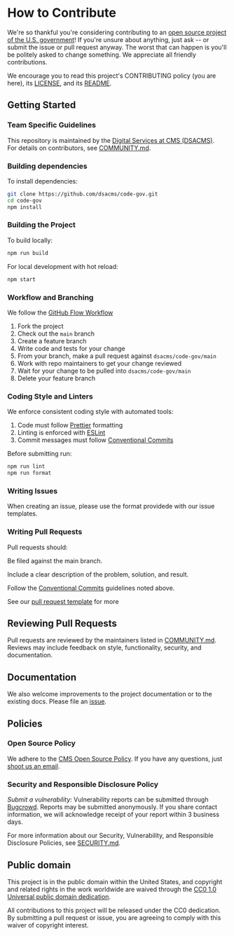 <!--- # NOTE: Modify sections marked with `TODO` -->

# How to Contribute

<!-- Basic instructions about where to send patches, check out source code, and get development support.-->

We're so thankful you're considering contributing to an [open source project of
the U.S. government](https://code.gov/)! If you're unsure about anything, just
ask -- or submit the issue or pull request anyway. The worst that can happen is
you'll be politely asked to change something. We appreciate all friendly
contributions.

We encourage you to read this project's CONTRIBUTING policy (you are here), its
[LICENSE](LICENSE.md), and its [README](README.md).

## Getting Started

<!--- TODO: If you have 'good-first-issue' or 'easy' labels for newcomers, mention them here.-->

### Team Specific Guidelines

<!-- TODO: This section helps contributors understand any team structure in the project (formal or informal.) Encouraged to point towards the MAINTAINERS.md file for further details.-->
This repository is maintained by the [Digital Services at CMS (DSACMS)](https://github.com/dsacms).  
For details on contributors, see [COMMUNITY.md](COMMUNITY.md).

### Building dependencies

<!--- TODO: This step is often skipped, so don't forget to include the steps needed to install on your platform. If you project can be multi-platform, this is an excellent place for first time contributors to send patches!-->
To install dependencies:

```bash
git clone https://github.com/dsacms/code-gov.git
cd code-gov
npm install
```

### Building the Project

<!--- TODO: Be sure to include build scripts and instructions, not just the source code itself! -->
To build locally:
```bash
npm run build
```

For local development with hot reload:
```bash
npm start
```

### Workflow and Branching

We follow the [GitHub Flow Workflow](https://guides.github.com/introduction/flow/)

1.  Fork the project
2.  Check out the `main` branch
3.  Create a feature branch
4.  Write code and tests for your change
5.  From your branch, make a pull request against `dsacms/code-gov/main`
6.  Work with repo maintainers to get your change reviewed
7.  Wait for your change to be pulled into `dsacms/code-gov/main`
8.  Delete your feature branch

<!--- TODO
### Testing Conventions

 TODO: Discuss where tests can be found, how they are run, and what kind of tests/coverage strategy and goals the project has. -->

### Coding Style and Linters

We enforce consistent coding style with automated tools:

1. Code must follow [Prettier](https://prettier.io/) formatting
2. Linting is enforced with [ESLint](https://eslint.org/)
3. Commit messages must follow [Conventional Commits](https://www.conventionalcommits.org/en/v1.0.0/)

Before submitting run:

```bash
npm run lint
npm run format
```

### Writing Issues

When creating an issue, please use the format providede with our issue templates.

### Writing Pull Requests

Pull requests should:

Be filed against the main branch.

Include a clear description of the problem, solution, and result.

Follow the [Conventional Commits](https://www.conventionalcommits.org/en/v1.0.0/) guidelines noted above.

See our [pull request template](.github/PULL_REQUEST_TEMPLATE.md) for more

## Reviewing Pull Requests

Pull requests are reviewed by the maintainers listed in [COMMUNITY.md](./COMMUNITY.md).
Reviews may include feedback on style, functionality, security, and documentation.

<!--
## Shipping Releases

Our general policy for shipping releases can be found in our [MAINTAINERS.md](./MAINTAINERS.md) file. We adhere to semantic versioning and automatic generation of changelogs as described in this file.

<!-- TODO: What cadence does your project ship new releases? (e.g. one-time, ad-hoc, periodically, upon merge of new patches) Who does so?
-->

## Documentation


We also welcome improvements to the project documentation or to the existing
docs. Please file an [issue](https://github.com/DSACMS/code-gov/issues).


## Policies

### Open Source Policy

We adhere to the [CMS Open Source
Policy](https://github.com/CMSGov/cms-open-source-policy). If you have any
questions, just [shoot us an email](mailto:opensource@cms.hhs.gov).

### Security and Responsible Disclosure Policy

_Submit a vulnerability:_ Vulnerability reports can be submitted through [Bugcrowd](https://bugcrowd.com/cms-vdp). Reports may be submitted anonymously. If you share contact information, we will acknowledge receipt of your report within 3 business days.

For more information about our Security, Vulnerability, and Responsible Disclosure Policies, see [SECURITY.md](SECURITY.md).

## Public domain

This project is in the public domain within the United States, and copyright and related rights in the work worldwide are waived through the [CC0 1.0 Universal public domain dedication](https://creativecommons.org/publicdomain/zero/1.0/).

All contributions to this project will be released under the CC0 dedication. By submitting a pull request or issue, you are agreeing to comply with this waiver of copyright interest.
